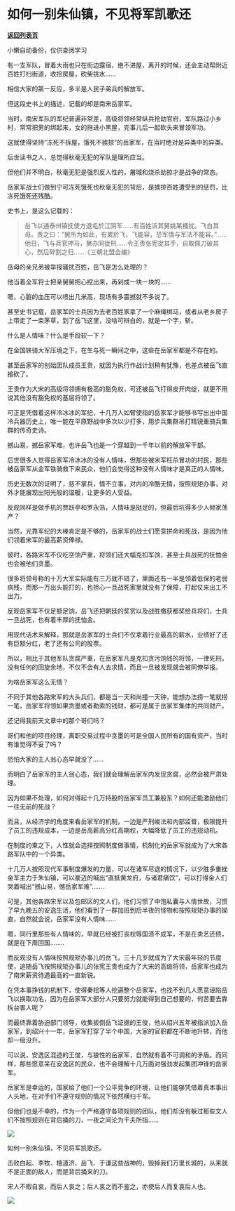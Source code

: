 # 如何一别朱仙镇，不见将军凯歌还

[**返回列表页**](/gzh/政事堂2019)

小懒自动备份，仅供查阅学习

  

有一支军队，冒着大雨也只在街边露宿，绝不进屋，离开的时候，还会主动帮附近百姓打扫街道，收拾房屋，砍柴挑水......

  

相信大家的第一反应，多半是人民子弟兵的解放军。

  

但这段史书上的描述，记载的却是南宋岳家军。

  

当时，南宋军队的军纪普遍非常差，高级将领经常纵兵抢劫官府，军队路过小乡村，常常把男的绑起来，女的拖进小黑屋，完事儿后一起砍头来冒领军功。

  

这就使得坚持“冻死不拆屋，饿死不掳掠”的岳家军，在当时绝对是异类中的异类。

  

后世读书之人，总觉得秋毫无犯的军队是理所应当。  

  

但他们并不明白，秋毫无犯是强烈反人性的，屠城和烧杀劫掠才是战争的常态。

  

岳家军战士们做到宁可冻死饿死也秋毫无犯的背后，是掳掠百姓遭受到的惩罚，比冻死饿死还残酷。

  

史书上，是这么记载的：

  

>
> 岳飞以通泰州镇抚使方退屯於江阴军......有百姓诉其舅姚某搔扰。飞白其母。责之曰：”舅所为如此，有累於飞，飞能容，恐军情与军法不能容。”......他日，飞与兵官押马，舅亦同徒刑......令王贵张宪捉其手，自取佩刀破其心，然后碎割之归......《三朝北盟会编》

  

岳母的亲兄弟被举报骚扰百姓，岳飞是怎么处理的？

  

他当着全军将士把亲舅舅把心挖出来，再剁成一块一块的......

  

嗯，心脏的血压可以喷出几米高，现场有多震撼就不多说了。

  

甚至史书记载，岳家军的士兵因为去老百姓家拿了一个麻绳绑马，或者从老乡房子上带走了一束茅草，到了岳飞这里，没啥可辩白的，就是一个字，斩。

  

什么是人情味？什么是手段软一下？

  

在金国铁骑大军压境之下，在生与死一瞬间之中，这些在岳家军都是不存在的。

  

甚至岳家军的创始团队成员王贵，就因为执行作战计划稍有犹豫，也差点被岳飞直接砍了。

  

王贵作为大宋的高级将领拥有极高的豁免权，可还被岳飞打得皮开肉绽，就更不用说其他没有豁免权的基层将领了。

  

可正是凭借着这样冷冰冰的军纪，十几万人如臂使指的岳家军才能够书写出出中国冷兵器历史上，唯一能在平原野战中多次以少打多，用步兵集群吊打精锐重骑兵集群的传奇史诗。

  

撼山易，撼岳家军难，也许岳飞也是一个穿越到一千年以前的解放军干部。

  

后世很多人觉得岳家军冷冰冰的没有人情味，但那些被宋军枉杀冒功的村民，那些被岳家军从金军铁骑救下来民众，他们会觉得这种没有人情味才是真正的人情味。

  

历史无数次的证明了，慈不掌兵，情不立事。对内的冷酷无情，按照规矩办事，对外才能展现出阳光般的温暖，让更多的人受益。

  

反观同样是做手机的贾跃亭和罗永浩，人情味是挺足的，但最后坑得多少人倾家荡产？

  

当然，光靠军纪的大棒肯定是不够的，岳家军的战士们愿意拼命和死战，是因为他们领着宋军的最高薪资俸禄。

  

彼时，各路宋军不仅吃空饷严重，将领们还大幅克扣军饷，甚至士兵战死的抚恤金也会被他们贪墨。

  

很多将领号称的十万大军实际能有三万就不错了，里面还有一半是领着低保的老弱病残，而那一万出头能打的，也担心一旦战死家里就没有了保障，打起仗来出工不出力。

  

反观岳家军不仅足额足饷，岳飞还把朝廷的奖赏以及战胜缴获都奖给兵将们，士兵一旦战死，也有着丰厚的抚恤金。

  

用现代话术来解释，那就是岳家军的士兵们不仅拿着行业最高的薪水，业绩好了还有巨额分红，老了还有公司的股票。

  

所以，相比于其他军队贪腐严重，在岳家军凡是克扣贪污饷钱的将领，一律死刑，没有任何的回旋余地，不仅不会有人去求情，而且一旦被发现就会被同僚举报。

  

为啥岳家军这么无情？

  

不同于其他各路宋军的大头兵们，都是当一天和尚撞一天钟，能想办法捞一笔就捞一笔，岳家军将领如果贪墨或者勒索的钱财，都可是属于岳家军集体的共同财产。

  

还记得我前天文章中的那个哥们吗？

  

哥们和他的项目经理，离职交易过程中贪墨的可是全国人民所有的国有资产，当时有谁觉得不妥了吗？

  

恐怕大家的主人翁心态早就没了......

  

而明白了岳家军的主人翁心态，我们就会理解岳家军内发现贪腐，必然会被严肃处理。

  

因为如果不处理，如何对得起十几万持股的岳家军员工兼股东？如何还能激励他们一往无前的死战？

  

而且，从经济学的角度来看岳家军的机制，一边是严刑峻法和内部监督，极限提升了员工的违规成本，一边是岳高薪高分红高期权，大幅降低了员工的违规动机。

  

在制度约束之下，人性就会选择按照制度做事情，机制化的岳家军就成为了大宋各路军队中的一个异类。

  

十几万人按照现代军事制度爆发的力量，可以在诸军尽退的情况下，以少胜多重挫金军主力于朱仙镇，可以豪迈的喊出“直抵黄龙府，与诸君痛饮”，可以打得金人们哭着喊出“撼山易，憾岳家军难”.......

  

可是，其他各路宋军以及包邮区的文人们，他们习惯了中饱私囊与人情世故，习惯了早九晚五的安逸生活，他们看到了一群加班到后半夜的怪物和按照规矩办事的拗直，自然就会说，岳家军没有人情味......

  

嗯，同行里那些有人情味的，早就已经被打丧权辱国溃不成军，不是在卖艺还债，就是在下周回国........  

  

而反观没有人情味按照规矩办事儿的岳飞，三十几岁就成为了大宋最年轻的节度使，追随岳飞按照规矩办事儿的张宪王贵也成为了大宋的高级将领，岳家军也成为了南宋薪资待遇最高的一直新锐。

  

在凭本事挣钱的机制下，使得秦桧等人挖遍整个岳家军，也找不到几人愿意诬陷岳飞以换取功名，因为在岳家军大部分人只要努力就能得到自己想要的，何苦要去靠拆台害人呢？

  

而最终靠着胁迫部门领导，收集扳倒岳飞证据的王俊，他从绍兴五年被指派加入岳家军，到绍兴十一年，岳家军打穿了半个中国，大家的官职都在不断地升转，而他却一级没升。

  

可以说，安逸区混迹的王俊，与狼性的岳家军，自然就有着不可调和的矛盾。而同样，那些愿意呆在安逸区的民众，也不会理解十几万面对强劲发起集团冲锋的岳家军。

  

岳家军是幸运的，国家给了他们一个公平竞争的环境，让他们能够凭借着真本事出人头地，在对手们不遵守规则的情况下依然横扫千军。

  

但他们也是不幸的，作为一个严格遵守各项规则的团队，他们却没有躲过那些文人们不按照规则在背后捅的刀，一夜之间沦为千夫所指......

  

![](https://mmbiz.qpic.cn/mmbiz_jpg/rxhS23yu8cO8OXNQY9oldfPpiblCsEcBsrRQ2v8X6AslSTzEEE0jHoZZF7RYb9h2ovQuEccTaB2cE67ibfj05qAQ/640?wx_fmt=jpeg)

  

如何一别朱仙镇，不见将军凯歌还。

  

击败白起、李牧、檀道济、岳飞、于谦这些战神的，毁掉我们万里长城的，从来就不是正面的敌人，而是背后捅来的刀。

  

宋人不暇自哀，而后人哀之；后人哀之而不鉴之，亦使后人而复哀后人也。

  

![](https://mmbiz.qpic.cn/mmbiz_jpg/rxhS23yu8cPp0iaKAfe0ZsWfgGcY72o9Nror8TicrtnlDsqzY7y4Kum4fM3X0FMEGlbvm9HvZUiaETSnLt4DHNLbQ/640?wx_fmt=jpeg)

